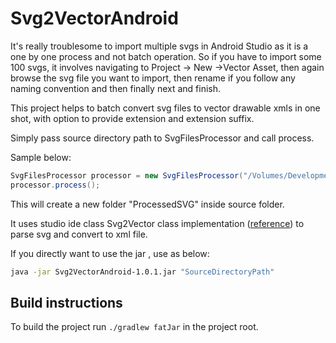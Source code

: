 # Svg2VectorAndroid

It's really troublesome to import multiple svgs in Android Studio as it is a one by one process and not batch operation.
So if you have to import some 100 svgs, it involves navigating to Project -> New ->Vector Asset, then again browse the svg file you want
to import, then rename if you follow any naming convention and then finally next and finish.

This project helps to batch convert svg files to vector drawable xmls in one shot, with option to provide extension and extension suffix.

Simply pass source directory path to SvgFilesProcessor and call process.

Sample below:

```java
SvgFilesProcessor processor = new SvgFilesProcessor("/Volumes/Development/Features/MySvgs");
processor.process();
```

This will create a new folder "ProcessedSVG" inside source folder.

It uses studio ide class Svg2Vector class implementation ([reference](https://android.googlesource.com/platform/tools/base/+/master/sdk-common/src/main/java/com/android/ide/common/vectordrawable/Svg2Vector.java))
to parse svg and convert to xml file.

If you directly want to use the jar , use as below:

```bash
java -jar Svg2VectorAndroid-1.0.1.jar "SourceDirectoryPath"
```

## Build instructions
To build the project run `./gradlew fatJar` in the project root.
